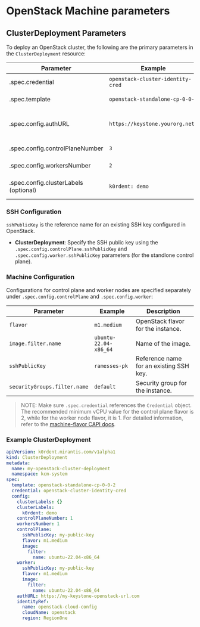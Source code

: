 # OpenStack Machine parameters

## ClusterDeployment Parameters

To deploy an OpenStack cluster, the following are the primary parameters in the `ClusterDeployment` resource:

<table>
  <thead>
    <tr>
      <th>Parameter</th>
      <th>Example</th>
      <th>Description</th>
    </tr>
  </thead>
  <tbody>
    <tr>
      <td>.spec.credential</td>
      <td><code>openstack-cluster-identity-cred</code></td>
      <td>Reference to the Credential object.</td>
    </tr>
    <tr>
      <td>.spec.template</td>
      <td><code>openstack-standalone-cp-0-0-1</code></td>
      <td>Reference to the ClusterTemplate.</td>
    </tr>
    <tr>
      <td>.spec.config.authURL</td>
      <td><code>https://keystone.yourorg.net/</code></td>
      <td>Keystone authentication endpoint for OpenStack.</td>
    </tr>
    <tr>
      <td>.spec.config.controlPlaneNumber</td>
      <td><code>3</code></td>
      <td>Number of control plane nodes.</td>
    </tr>
    <tr>
      <td>.spec.config.workersNumber</td>
      <td><code>2</code></td>
      <td>Number of worker nodes.</td>
    </tr>
    <tr>
      <td>.spec.config.clusterLabels<br>(optional)</td>
      <td><code>k0rdent: demo</code></td>
      <td>Labels to apply to the cluster. Used by <br>MultiClusterService.</td>
    </tr>
  </tbody>
</table>

### SSH Configuration

`sshPublicKey` is the reference name for an existing SSH key configured in OpenStack.

- **ClusterDeployment**: Specify the SSH public key using the `.spec.config.controlPlane.sshPublicKey` and `.spec.config.worker.sshPublicKey` parameters (for the standlone control plane).

### Machine Configuration

Configurations for control plane and worker nodes are specified separately under `.spec.config.controlPlane` and `.spec.config.worker`:

| Parameter                  | Example                | Description                        |
|----------------------------|------------------------|------------------------------------|
| `flavor`                   | `m1.medium`           | OpenStack flavor for the instance.|
| `image.filter.name`        | `ubuntu-22.04-x86_64` | Name of the image.                |
| `sshPublicKey`             | `ramesses-pk`         | Reference name for an existing SSH key.|
| `securityGroups.filter.name`| `default`             | Security group for the instance.  |

> NOTE:
> Make sure `.spec.credential` references the `Credential` object.
> The recommended minimum vCPU value for the control plane flavor is 2, while for the worker node flavor, it is 1. For detailed information, refer to the [machine-flavor CAPI docs](https://github.com/kubernetes-sigs/cluster-api-provider-openstack/blob/main/docs/book/src/clusteropenstack/configuration.md#machine-flavor).

### Example ClusterDeployment

```yaml
apiVersion: k0rdent.mirantis.com/v1alpha1
kind: ClusterDeployment
metadata:
  name: my-openstack-cluster-deployment
  namespace: kcm-system
spec:
  template: openstack-standalone-cp-0-0-2
  credential: openstack-cluster-identity-cred
  config:
    clusterLabels: {}
    clusterLabels:
      k0rdent: demo
    controlPlaneNumber: 1
    workersNumber: 1
    controlPlane:
      sshPublicKey: my-public-key
      flavor: m1.medium
      image:
        filter:
          name: ubuntu-22.04-x86_64
    worker:
      sshPublicKey: my-public-key
      flavor: m1.medium
      image:
        filter:
          name: ubuntu-22.04-x86_64
    authURL: https://my-keystone-openstack-url.com
    identityRef:
      name: openstack-cloud-config
      cloudName: openstack
      region: RegionOne
```